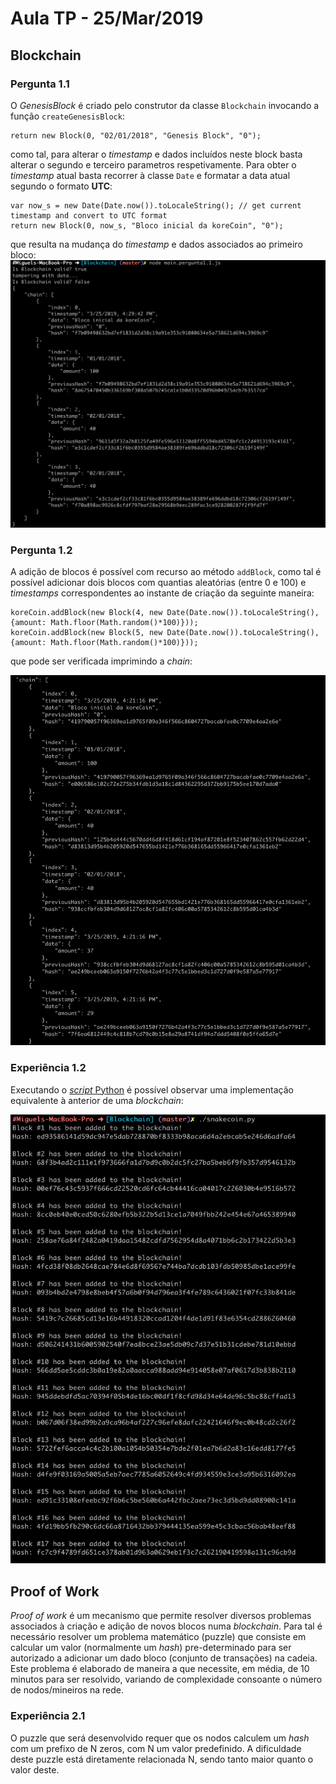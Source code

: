 # Aula TP - 25/Mar/2019

## Blockchain


### Pergunta 1.1
O *GenesisBlock* é criado pelo construtor da classe `Blockchain` invocando a função `createGenesisBlock`:
```
return new Block(0, "02/01/2018", "Genesis Block", "0");
```
como tal, para alterar o *timestamp* e dados incluídos neste block basta alterar o segundo e terceiro
parametros respetivamente. Para obter o *timestamp* atual basta recorrer à classe `Date` e formatar a data
atual segundo o formato **UTC**:
```
var now_s = new Date(Date.now()).toLocaleString(); // get current timestamp and convert to UTC format
return new Block(0, now_s, "Bloco inicial da koreCoin", "0");
```

que resulta na mudança do *timestamp* e dados associados ao primeiro bloco:
![GenesisBlock](Images/GenesisBlock.png)

### Pergunta 1.2

A adição de blocos é possível com recurso ao método `addBlock`, como tal é possível adicionar dois blocos
com quantias aleatórias (entre 0 e 100) e *timestamps* correspondentes ao instante de criação da seguinte
maneira:

```
koreCoin.addBlock(new Block(4, new Date(Date.now()).toLocaleString(), {amount: Math.floor(Math.random()*100)}));
koreCoin.addBlock(new Block(5, new Date(Date.now()).toLocaleString(), {amount: Math.floor(Math.random()*100)}));
```

que pode ser verificada imprimindo a *chain*:

![NewTransactions](Images/NewTransactions.png)

### Experiência 1.2
Executando o [*script* Python](Blockchain/snakecoin.py) é possível observar uma implementação equivalente à anterior
de uma *blockchain*:

![SnakeCoin](Images/SnakeCoin.png)


## Proof of Work
*Proof of work* é um mecanismo que permite resolver diversos problemas associados à criação e adição de novos blocos
numa *blockchain*. Para tal é necessário resolver um problema matemático (puzzle) que consiste em calcular um valor
(normalmente um *hash*) pre-determinado para ser autorizado a adicionar um dado bloco (conjunto de transações) na
cadeia. Este problema é elaborado de maneira a que necessite, em média, de 10 minutos para ser resolvido, variando
de complexidade consoante o número de nodos/mineiros na rede.

### Experiência 2.1
O puzzle que será desenvolvido requer que os nodos calculem um *hash* com um prefixo de N zeros, com N um valor predefinido.
A dificuldade deste puzzle está diretamente relacionada N, sendo tanto maior quanto o valor deste.



